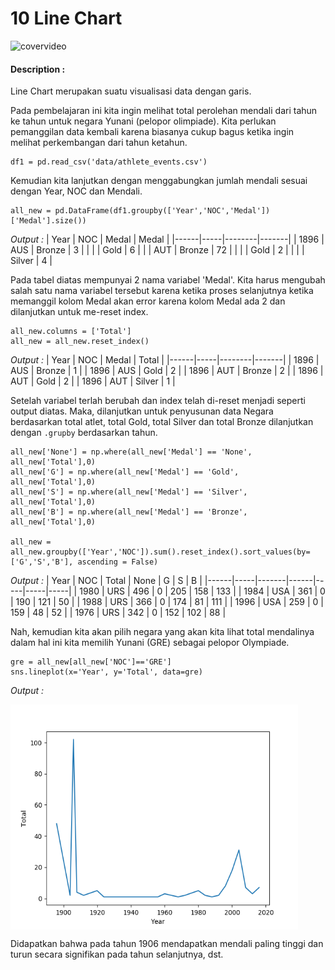 # 10 Line Chart 

![covervideo](http://bit.ly/makeaicovervideo)

#### **Description :**
Line Chart merupakan suatu visualisasi data dengan garis. 

Pada pembelajaran ini kita ingin melihat total perolehan mendali dari tahun ke tahun untuk negara Yunani (pelopor olimpiade). Kita perlukan pemanggilan data kembali karena biasanya cukup bagus ketika ingin melihat perkembangan dari tahun ketahun.
```
df1 = pd.read_csv('data/athlete_events.csv')
```
Kemudian kita lanjutkan dengan menggabungkan jumlah mendali  sesuai dengan Year, NOC dan Mendali.
```
all_new = pd.DataFrame(df1.groupby(['Year','NOC','Medal'])['Medal'].size())
```
*Output :*
| Year | NOC | Medal  | Medal |
|------|-----|--------|-------|
| 1896 | AUS | Bronze | 3     |
|      |     | Gold   | 6     |
|      | AUT | Bronze | 72    |
|      |     | Gold   | 2     |
|      |     | Silver | 4     |

Pada tabel diatas mempunyai 2 nama variabel 'Medal'. Kita harus mengubah salah satu nama variabel tersebut karena ketika proses selanjutnya ketika memanggil kolom Medal akan error karena kolom Medal ada 2 dan dilanjutkan untuk me-reset index. 

```
all_new.columns = ['Total']
all_new = all_new.reset_index()
```
*Output :*
| Year | NOC | Medal  | Total |
|------|-----|--------|-------|
| 1896 | AUS | Bronze | 1     |
| 1896 | AUS | Gold   | 2     |
| 1896 | AUT | Bronze | 2     |
| 1896 | AUT | Gold   | 2     |
| 1896 | AUT | Silver | 1     |

Setelah variabel terlah berubah dan index telah di-reset menjadi seperti output diatas. Maka, dilanjutkan untuk penyusunan data Negara berdasarkan total atlet, total Gold, total Silver dan total Bronze dilanjutkan dengan ```.grupby``` berdasarkan tahun.

```
all_new['None'] = np.where(all_new['Medal'] == 'None', all_new['Total'],0)
all_new['G'] = np.where(all_new['Medal'] == 'Gold', all_new['Total'],0)
all_new['S'] = np.where(all_new['Medal'] == 'Silver', all_new['Total'],0)
all_new['B'] = np.where(all_new['Medal'] == 'Bronze', all_new['Total'],0)

all_new = all_new.groupby(['Year','NOC']).sum().reset_index().sort_values(by=['G','S','B'], ascending = False)
```
*Output :*
| Year | NOC | Total | None | G   | S   | B   |
|------|-----|-------|------|-----|-----|-----|
| 1980 | URS | 496   | 0    | 205 | 158 | 133 |
| 1984 | USA | 361   | 0    | 190 | 121 | 50  |
| 1988 | URS | 366   | 0    | 174 | 81  | 111 |
| 1996 | USA | 259   | 0    | 159 | 48  | 52  |
| 1976 | URS | 342   | 0    | 152 | 102 | 88  |

Nah, kemudian kita akan pilih negara yang akan kita lihat total mendalinya dalam hal ini kita memilih Yunani (GRE) sebagai pelopor Olympiade. 
```
gre = all_new[all_new['NOC']=='GRE']
sns.lineplot(x='Year', y='Total', data=gre)
```
*Output :*

<img src ="https://github.com/BenedictusAryo/documents_assets/raw/master/New%20CourseMap/Basic%20Course/3_Basic%20Visualization/Assets/Figure_6.png" width="460" height="360" align="center"/>

Didapatkan bahwa pada tahun 1906 mendapatkan mendali paling tinggi dan turun secara signifikan pada tahun selanjutnya, dst.